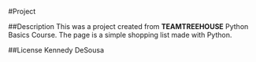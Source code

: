 #Project

##Description
This was a project created from **TEAMTREEHOUSE** Python Basics Course. The page is a simple shopping list made with Python.

##License
Kennedy DeSousa
